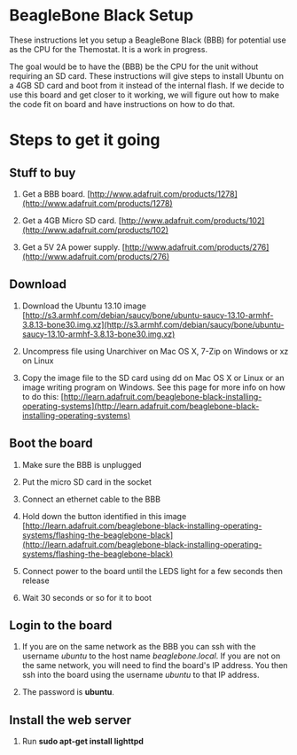# BeagleBone Black Setup

These instructions let you setup a BeagleBone Black (BBB) for potential use as the CPU for the Themostat.  It is a work in progress.

The goal would be to have the  (BBB) be the CPU for the unit without requiring an SD card.  These instructions will give steps to
install Ubuntu on a 4GB SD card and boot from it instead of the internal flash.  If we decide to use this board and get closer
to it working, we will figure out how to make the code fit on board and have instructions on how to do that.

# Steps to get it going

## Stuff to buy

1.  Get a BBB board.  [http://www.adafruit.com/products/1278](http://www.adafruit.com/products/1278)

2.  Get a 4GB Micro SD card.  [http://www.adafruit.com/products/102](http://www.adafruit.com/products/102)

3.  Get a 5V 2A power supply.  [http://www.adafruit.com/products/276](http://www.adafruit.com/products/276)

## Download

1.  Download the Ubuntu 13.10 image [http://s3.armhf.com/debian/saucy/bone/ubuntu-saucy-13.10-armhf-3.8.13-bone30.img.xz](http://s3.armhf.com/debian/saucy/bone/ubuntu-saucy-13.10-armhf-3.8.13-bone30.img.xz)

2.  Uncompress file using Unarchiver on Mac OS X, 7-Zip on Windows or xz on Linux

3.  Copy the image file to the SD card using dd on Mac OS X or Linux or an image writing program on Windows.  See this page
    for more info on how to do this:  [http://learn.adafruit.com/beaglebone-black-installing-operating-systems](http://learn.adafruit.com/beaglebone-black-installing-operating-systems)

## Boot the board

1.  Make sure the BBB is unplugged

2.  Put the micro SD card in the socket

3.  Connect an ethernet cable to the BBB

4.  Hold down the button identified in this image [http://learn.adafruit.com/beaglebone-black-installing-operating-systems/flashing-the-beaglebone-black](http://learn.adafruit.com/beaglebone-black-installing-operating-systems/flashing-the-beaglebone-black)

5.  Connect power to the board until the LEDS light for a few seconds then release

6.  Wait 30 seconds or so for it to boot

## Login to the board

1.  If you are on the same network as the BBB you can ssh with the username *ubuntu* to the host name *beaglebone.local*.  If you are not on the same
    network, you will need to find the board's IP address.  You then ssh into the board using the username *ubuntu* to that IP address.

2.  The password is **ubuntu**.

## Install the web server

1.  Run **sudo apt-get install lighttpd**



